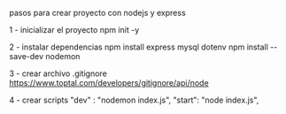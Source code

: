 pasos para crear proyecto con nodejs y express

1 - inicializar el proyecto
    npm init -y

2 - instalar dependencias
    npm install express mysql dotenv
    npm install --save-dev nodemon

3 - crear archivo .gitignore
    https://www.toptal.com/developers/gitignore/api/node

4 - crear scripts
    "dev" : "nodemon index.js",
    "start": "node index.js",
    
